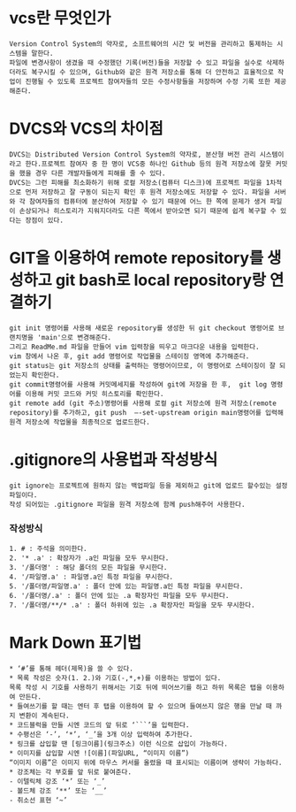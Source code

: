 # vcs란 무엇인가

    Version Control System의 약자로, 소프트웨어의 시간 및 버전을 관리하고 통제하는 시스템을 말한다.
    파일에 변경사항이 생겼을 때 수정했던 기록(버전)들을 저장할 수 있고 파일을 실수로 삭제하더라도 복구시킬 수 있으며, Github와 같은 원격 저장소를 통해 더 안전하고 효율적으로 작업이 진행될 수 있도록 프로젝트 참여자들의 모든 수정사항들을 저장하며 수정 기록 또한 제공해준다.

# DVCS와 VCS의 차이점

    DVCS는 Distributed Version Control System의 약자로, 분산형 버전 관리 시스템이라고 한다.프로젝트 참여자 중 한 명이 VCS중 하나인 Github 등의 원격 저장소에 잘못 커밋을 했을 경우 다른 개발자들에게 피해를 줄 수 있다.
    DVCS는 그런 피해를 최소화하기 위해 로컬 저장소(컴퓨터 디스크)에 프로젝트 파일을 1차적으로 먼저 저장하고 잘 구동이 되는지 확인 후 원격 저장소에도 저장할 수 있다. 파일을 서버와 각 참여자들의 컴퓨터에 분산하여 저장할 수 있기 때문에 어느 한 쪽에 문제가 생겨 파일이 손상되거나 히스토리가 지워지더라도 다른 쪽에서 받아오면 되기 때문에 쉽게 복구할 수 있다는 장점이 있다.

# GIT을 이용하여 remote repository를 생성하고 git bash로 local repository랑 연결하기

    git init 명령어를 사용해 새로운 repository를 생성한 뒤 git checkout 명령어로 브랜치명을 'main'으로 변경해준다.
    그리고 ReadMe.md 파일을 만들어 vim 입력창을 띄우고 마크다운 내용을 입력한다.
    vim 창에서 나온 후, git add 명령어로 작업물을 스테이징 영역에 추가해준다.
    git status는 git 저장소의 상태를 출력하는 명령어이므로, 이 명령어로 스테이징이 잘 되었는지 확인한다.
    git commit명령어를 사용해 커밋메세지를 작성하여 git에 저장을 한 후,  git log 명령어를 이용해 커밋 코드와 커밋 히스토리를 확인한다.
    git remote add (git 주소)명령어를 사용해 로컬 git 저장소에 원격 저장소(remote repository)를 추가하고, git push  –-set-upstream origin main명령어를 입력해 원격 저장소에 작업물을 최종적으로 업로드한다.

# .gitignore의 사용법과 작성방식

    git ignore는 프로젝트에 원하지 않는 백업파일 등을 제외하고 git에 업로드 할수있는 설정파일이다.
    작성 되어있는 .gitignore 파일을 원격 저장소에 함께 push해주어 사용한다.
    
### 작성방식

    1. # : 주석을 의미한다.
    2. '* .a' : 확장자가 .a인 파일을 모두 무시한다.
    3. '/폴더명' : 해당 폴더의 모든 파일을 무시한다.
    4. '/파일명.a' : 파일명.a인 특정 파일을 무시한다.
    5. '/폴더명/파일명.a' : 폴더 안에 있는 파일명.a인 특정 파일을 무시한다.
    6. '/폴더명/.a' : 폴더 안에 있는 .a 확장자인 파일을 모두 무시한다.
    7. '/폴더명/**/* .a' : 폴더 하위에 있는 .a 확장자인 파일을 모두 무시한다.

# Mark Down 표기법

    * ‘#’를 통해 헤더(제목)을 쓸 수 있다.
    * 목록 작성은 숫자(1. 2.)와 기호(-,*,+)를 이용하는 방법이 있다.
    목록 작성 시 기호를 사용하기 위해서는 기호 뒤에 띄어쓰기를 하고 하위 목록은 탭을 이용하여 만든다.
    * 들여쓰기를 할 때는 엔터 후 탭을 이용하여 할 수 있으며 들여쓰지 않은 행을 만날 때 까지 변환이 계속된다.
    * 코드블럭을 만들 시엔 코드의 앞 뒤로 ‘```’을 입력한다.
    * 수평선은 ‘-’, ‘*’, ‘_’을 3개 이상 입력하여 추가한다.
    * 링크를 삽입할 땐 [링크이름](링크주소) 이런 식으로 삽입이 가능하다.
    * 이미지를 삽입할 시엔 ![이름](파일URL, “이미지 이름”)
    “이미지 이름”은 이미지 위에 마우스 커서를 올렸을 때 표시되는 이름이며 생략이 가능하다.
    * 강조체는 각 부호를 앞 뒤로 붙여준다.
    - 이텔릭체 강조 ‘*’ 또는 ‘_’
    - 볼드체 강조 ‘**’ 또는 ‘__’
    - 취소선 표현 ‘~’



